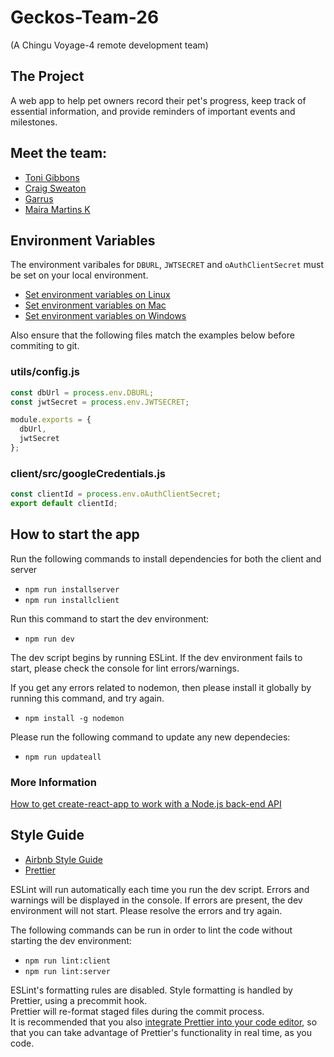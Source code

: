 # Geckos-Team-26

(A Chingu Voyage-4 remote development team)

## The Project

A web app to help pet owners record their pet's progress, keep track of essential information, and provide reminders of important events and milestones.

## Meet the team:

* [Toni Gibbons](https://github.com/8thDay)
* [Craig Sweaton](https://github.com/Fixy250185/)
* [Garrus](https://github.com/GarrusNapp)
* [Maíra Martins K](https://github.com/mairamartinsk)

## Environment Variables

The environment varibales for `DBURL`, `JWTSECRET` and `oAuthClientSecret` must be set on your local environment.

* [Set environment variables on Linux](https://www.digitalocean.com/community/tutorials/how-to-read-and-set-environmental-and-shell-variables-on-a-linux-vps)
* [Set environment variables on Mac](https://stackoverflow.com/questions/7501678/set-environment-variables-on-mac-os-x-lion)
* [Set environment variables on Windows](http://www.dowdandassociates.com/blog/content/howto-set-an-environment-variable-in-windows-command-line-and-registry/)

Also ensure that the following files match the examples below before commiting to git.

### utils/config.js

```javascript
const dbUrl = process.env.DBURL;
const jwtSecret = process.env.JWTSECRET;

module.exports = {
  dbUrl,
  jwtSecret
};
```

### client/src/googleCredentials.js

```javascript
const clientId = process.env.oAuthClientSecret;
export default clientId;
```

## How to start the app

Run the following commands to install dependencies for both the client and server

* `npm run installserver`
* `npm run installclient`

Run this command to start the dev environment:

* `npm run dev`

The dev script begins by running ESLint. If the dev environment fails to start, please check the console for lint errors/warnings.

If you get any errors related to nodemon, then please install it globally by running this command, and try again.

* `npm install -g nodemon`

Please run the following command to update any new dependecies:

* `npm run updateall`

### More Information

[How to get create-react-app to work with a Node.js back-end API](https://medium.freecodecamp.org/how-to-make-create-react-app-work-with-a-node-backend-api-7c5c48acb1b0)

## Style Guide

* [Airbnb Style Guide](https://github.com/airbnb/javascript#airbnb-javascript-style-guide)
* [Prettier](https://prettier.io)

ESLint will run automatically each time you run the dev script. Errors and warnings will be displayed in the console. If errors are present, the dev environment will not start. Please resolve the errors and try again.

The following commands can be run in order to lint the code without starting the dev environment:

* `npm run lint:client`
* `npm run lint:server`

ESLint's formatting rules are disabled. Style formatting is handled by Prettier, using a precommit hook.  
Prettier will re-format staged files during the commit process.  
It is recommended that you also [integrate Prettier into your code editor](https://prettier.io/docs/en/editors.html), so that you can take advantage of Prettier's functionality in real time, as you code.
